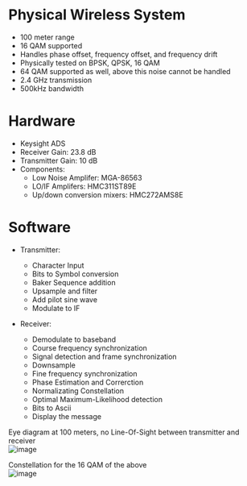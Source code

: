 # Physical Wireless System  
+ 100 meter range
+ 16 QAM supported
+ Handles phase offset, frequency offset, and frequency drift
+ Physically tested on BPSK, QPSK, 16 QAM
+ 64 QAM supported as well, above this noise cannot be handled
+ 2.4 GHz transmission
+ 500kHz bandwidth


# Hardware
+ Keysight ADS
+ Receiver Gain: 23.8 dB 
+ Transmitter Gain: 10 dB
+ Components:  
   + Low Noise Amplifer: MGA-86563
   + LO/IF Amplifers: HMC311ST89E
   + Up/down conversion mixers: HMC272AMS8E

# Software
+ Transmitter:  
   + Character Input
   + Bits to Symbol conversion
   + Baker Sequence addition
   + Upsample and filter
   + Add pilot sine wave
   + Modulate to IF
   
+ Receiver:  
   + Demodulate to baseband
   + Course frequency synchronization
   + Signal detection and frame synchronization
   + Downsample
   + Fine frequency synchronization
   + Phase Estimation and Correrction
   + Normalizating Constellation
   + Optimal Maximum-Likelihood detection
   + Bits to Ascii
   + Display the message  

Eye diagram at 100 meters, no Line-Of-Sight between transmitter and receiver  
![image](https://user-images.githubusercontent.com/32593957/189559268-f4a6f7b3-d11d-47e9-8c01-ad4c7c481fdc.png)

Constellation for the 16 QAM of the above  
![image](https://user-images.githubusercontent.com/32593957/189559293-b99512f7-1356-4bdc-b85e-3d41edb47d82.png)




